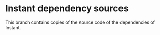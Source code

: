 # Instant dependency sources

This branch contains copies of the source code of the dependencies of Instant.
